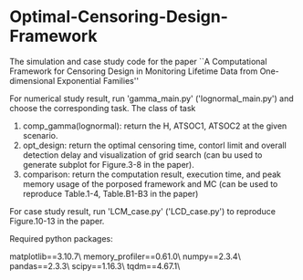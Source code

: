 # Optimal-Censoring-Design-Framework
The simulation and case study code for the paper ``A Computational Framework for Censoring Design in Monitoring Lifetime Data from One-dimensional Exponential Families''

For numerical study result, run 'gamma_main.py' ('lognormal_main.py') and choose the corresponding task.
The class of task 
1) comp_gamma(lognormal): return the H, ATSOC1, ATSOC2 at the given scenario.
2) opt_design: return the optimal censoring time, contorl limit and overall detection delay and visualization of grid search (can bu used to generate subplot for Figure.3-8 in the paper).
3) comparison: return the computation result, execution time, and peak memory usage of the porposed framework and MC (can be used to reproduce Table.1-4, Table.B1-B3 in the paper)

For case study result, run 'LCM_case.py' ('LCD_case.py') to reproduce Figure.10-13 in the paper.

Required python packages:

matplotlib==3.10.7\\
memory_profiler==0.61.0\\
numpy==2.3.4\\
pandas==2.3.3\\
scipy==1.16.3\\
tqdm==4.67.1\\

